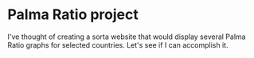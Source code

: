 # Palma Ratio project
I've thought of creating a sorta website that would display several Palma Ratio graphs for selected countries. Let's see if I can accomplish it.
